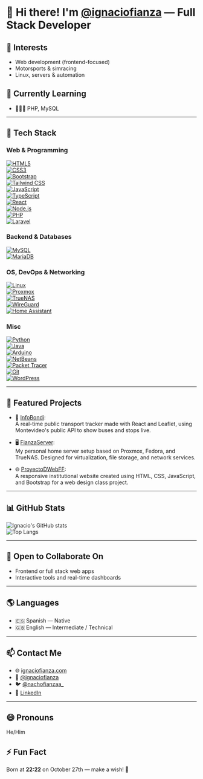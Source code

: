 # 👋 Hi there! I'm [@ignaciofianza](https://github.com/ignaciofianza) — Full Stack Developer

## 👀 Interests
- Web development (frontend-focused)
- Motorsports & simracing
- Linux, servers & automation

## 🌱 Currently Learning
- 🧑🏻‍💻 PHP, MySQL

---

## 🚀 Tech Stack

### Web & Programming
[![HTML5](https://img.shields.io/badge/HTML5-E34F26?style=for-the-badge&logo=html5&logoColor=white)]()  
[![CSS3](https://img.shields.io/badge/CSS3-1572B6?style=for-the-badge&logo=css3&logoColor=white)]()  
[![Bootstrap](https://img.shields.io/badge/Bootstrap-563D7C?style=for-the-badge&logo=bootstrap&logoColor=white)]()  
[![Tailwind CSS](https://img.shields.io/badge/Tailwind_CSS-06B6D4?style=for-the-badge&logo=tailwindcss&logoColor=white)]()  
[![JavaScript](https://img.shields.io/badge/JavaScript-F7DF1E?style=for-the-badge&logo=javascript&logoColor=black)]()  
[![TypeScript](https://img.shields.io/badge/TypeScript-007ACC?style=for-the-badge&logo=typescript&logoColor=white)]()  
[![React](https://img.shields.io/badge/React-61DAFB?style=for-the-badge&logo=react&logoColor=black)]()  
[![Node.js](https://img.shields.io/badge/Node.js-339933?style=for-the-badge&logo=nodedotjs&logoColor=white)]()  
[![PHP](https://img.shields.io/badge/PHP-777BB4?style=for-the-badge&logo=php&logoColor=white)]()  
[![Laravel](https://img.shields.io/badge/Laravel-FF2D20?style=for-the-badge&logo=laravel&logoColor=white)]()


### Backend & Databases
[![MySQL](https://img.shields.io/badge/MySQL-4479A1?style=for-the-badge&logo=mysql&logoColor=white)]()  
[![MariaDB](https://img.shields.io/badge/MariaDB-003545?style=for-the-badge&logo=mariadb&logoColor=white)]()  

### OS, DevOps & Networking
[![Linux](https://img.shields.io/badge/Linux-FCC624?style=for-the-badge&logo=linux&logoColor=black)]()  
[![Proxmox](https://img.shields.io/badge/Proxmox-E57000?style=for-the-badge&logo=proxmox&logoColor=white)]()  
[![TrueNAS](https://img.shields.io/badge/TrueNAS-0095D5?style=for-the-badge&logo=truenas&logoColor=white)]()  
[![WireGuard](https://img.shields.io/badge/WireGuard-88171A?style=for-the-badge&logo=wireguard&logoColor=white)]()  
[![Home Assistant](https://img.shields.io/badge/Home%20Assistant-41BDF5?style=for-the-badge&logo=home-assistant&logoColor=white)]()  

### Misc
[![Python](https://img.shields.io/badge/Python-14354C?style=for-the-badge&logo=python&logoColor=white)]()  
[![Java](https://img.shields.io/badge/Java-ED8B00?style=for-the-badge&logo=openjdk&logoColor=white)]()  
[![Arduino](https://img.shields.io/badge/Arduino-00979D?style=for-the-badge&logo=Arduino&logoColor=white)]()  
[![NetBeans](https://img.shields.io/badge/NetBeans-1B6AC6?style=for-the-badge&logo=apachenetbeanside&logoColor=white)]()  
[![Packet Tracer](https://img.shields.io/badge/Packet%20Tracer-008CC1?style=for-the-badge&logo=cisco&logoColor=white)]()  
[![Git](https://img.shields.io/badge/Git-F05033?style=for-the-badge&logo=git&logoColor=white)]()  
[![WordPress](https://img.shields.io/badge/WordPress-21759B?style=for-the-badge&logo=wordpress&logoColor=white)]()  

---

## 🧰 Featured Projects

- 🚌 [InfoBondi](https://github.com/ignaciofianza/infobondi):  
  A real-time public transport tracker made with React and Leaflet, using Montevideo's public API to show buses and stops live.

- 🖥️ [FianzaServer](https://github.com/ignaciofianza/fianzaserver):  
  My personal home server setup based on Proxmox, Fedora, and TrueNAS. Designed for virtualization, file storage, and network services.

- 🌐 [ProyectoDWebFF](https://github.com/ignaciofianza/proyectoDWebFF):  
  A responsive institutional website created using HTML, CSS, JavaScript, and Bootstrap for a web design class project.

---

## 📊 GitHub Stats

![Ignacio's GitHub stats](https://github-readme-stats.vercel.app/api?username=ignaciofianza&show_icons=true&theme=radical&border_radius=10)  
![Top Langs](https://github-readme-stats.vercel.app/api/top-langs/?username=ignaciofianza&layout=compact&theme=radical&border_radius=10)

---

## 🤝 Open to Collaborate On
- Frontend or full stack web apps  
- Interactive tools and real-time dashboards

---

## 🌎 Languages

- 🇪🇸 Spanish — Native  
- 🇬🇧 English — Intermediate / Technical

---

## 📫 Contact Me

- 🌐 [ignaciofianza.com](https://ignaciofianza.com)  
- 📸 [@ignaciofianza](https://instagram.com/ignaciofianza)  
- 🐦 [@nachofianzaa_](https://x.com/nachofianzaa_)  
- 💼 [LinkedIn](https://www.linkedin.com/in/ignaciofianza/)

---

## 😄 Pronouns
He/Him

## ⚡ Fun Fact
Born at **22:22** on October 27th — make a wish! 🎉
